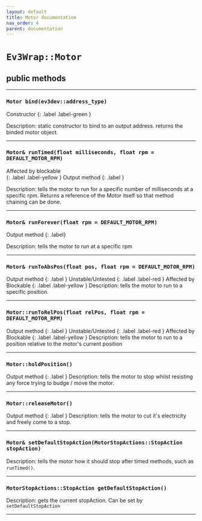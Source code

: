 ```yaml
---
layout: default
title: Motor documentation
nav_order: 4
parent: documentation
---
```

# `Ev3Wrap::Motor`
## public methods
---
### `Motor bind(ev3dev::address_type)`

Constructor 
{: .label .label-green }

Description: static constructor to bind to an output address.
returns the binded motor object.

---
### `Motor& runTimed(float milliseconds, float rpm = DEFAULT_MOTOR_RPM)`
Affected by blockable  
{: .label .label-yellow }
Output method 
{: .label }

Description: tells the motor to run for a specific number of milliseconds at a specific rpm.
Returns a reference of the Motor itself so that method chaining can be done.

---

### `Motor& runForever(float rpm = DEFAULT_MOTOR_RPM)`
Output method 
{: .label}

Description: tells the motor to run at a specific rpm

---

### `Motor& runToAbsPos(float pos, float rpm = DEFAULT_MOTOR_RPM)`
Output method 
{: .label }
Unstable/Untested 
{: .label .label-red }
Affected by Blockable 
{: .label .label-yellow }
Description: tells the motor to run to a specific position.

---

### `Motor::runToRelPos(float relPos, float rpm = DEFAULT_MOTOR_RPM)`
Output method 
{: .label }
Unstable/Untested 
{: .label .label-red }
Affected by Blockable 
{: .label .label-yellow }
Description: tells the motor to run to a position relative to the motor's current position

---

### `Motor::holdPosition()`
Output method 
{: .label }
Description: tells the motor to stop whilst resisting any force trying to budge / move the motor.

---

### `Motor::releaseMotor()`
Output method 
{: .label }
Description: tells the motor to cut it's electricity and freely come to a stop.

---

### `Motor& setDefaultStopAction(MotorStopActions::StopAction stopAction)`

Description: tells the motor how it should stop after timed methods, such as `runTimed()`.

---

### `MotorStopActions::StopAction getDefaultStopAction()`
Description: gets the current stopAction. Can be set by `setDefaultStopAction`

---